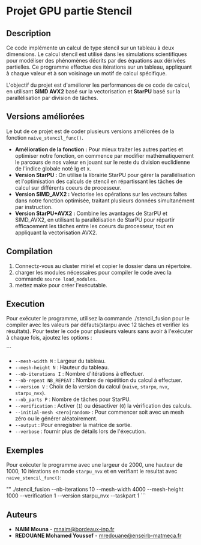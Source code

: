 # Projet GPU partie Stencil 

## Description

Ce code implémente un calcul de type stencil sur un tableau à deux dimensions. Le calcul stencil est utilisé dans les simulations scientifiques pour modéliser des phénomènes décrits par des équations aux dérivées partielles. Ce programme effectue des itérations sur un tableau, appliquant à chaque valeur et à son voisinage un motif de calcul spécifique.

L'objectif du projet est d'améliorer les performances de ce code de calcul, en utilisant **SIMD AVX2** basé sur la vectorisation et **StarPU** basé sur la parallélisation par division de tâches.

## Versions améliorées
Le but de ce projet est de coder plusieurs versions améliorées de la fonction `naive_stencil_func()`.
- **Amélioration de la fonction :**  Pour mieux traiter les autres parties et optimiser notre fonction, on commence par modifier mathématiquement le parcours de nos valeur en jouant sur le reste du division euclidienne de l'indice globale noté Ig et x.
- **Version StarPU :** On utilise la librairie StarPU pour gérer la parallélisation et l'optimisation des calculs de stencil en répartissant les tâches de calcul sur différents coeurs de processeur.
- **Version SIMD_AVX2 :** Vectorise les opérations sur les vecteurs faîtes dans notre fonction optimisée, traitant plusieurs données simultanément par instruction.
- **Version StarPU+AVX2 :** Combine les avantages de StarPU et SIMD_AVX2, en utilisant la parallélisation de StarPU pour répartir efficacement les tâches entre les coeurs du processeur, tout en appliquant la vectorisation AVX2.

## Compilation

1) Connectz-vous au cluster miriel et copier le dossier dans un répertoire.
2) charger les modules nécessaires pour compiler le code avec la commande `source load_modules`.
3) mettez make pour créer l'exécutable.



## Execution

Pour exécuter le programme, utilisez la commande ./stencil_fusion pour le compiler avec les valeurs par défauts(starpu avec 12 tâches et verifier les résultats).
Pour tester le code pour plusieurs valeurs sans avoir à l'exécuter à chaque fois, ajoutez les options :

\```

- `--mesh-width M` : Largeur du tableau.
- `--mesh-height N` : Hauteur du tableau.
- `--nb-iterations I` : Nombre d'itérations à effectuer.
- `--nb-repeat NB_REPEAT` : Nombre de répétition du calcul à effectuer.
- `--version V` : Choix de la version du calcul (`naive`, `starpu`, `nvx`, `starpu_nvx`).
- `--nb_parts P` : Nombre de tâches pour StarPU.
- `--verification` : Activer (`1`) ou désactiver (`0`) la vérification des calculs.
- `--initial-mesh <zero|random>` : Pour commencer soit avec un mesh zéro ou le générer aléatoirement.
- `--output` : Pour enregistrer la matrice de sortie.
- `--verbose` : fournir plus de détails lors de l'éxecution.

## Exemples

Pour exécuter le programme avec une largeur de 2000, une hauteur de 1000, 10 itérations en mode `starpu_nvx` et en verifiant le resultat avec `naive_stencil_func()`:

\"" ./stencil_fusion --nb-iterations 10 --mesh-width 4000 --mesh-height 1000 --verification 1 --version starpu_nvx --taskpart 1
\```


## Auteurs

- **NAIM Mouna**  - mnaim@bordeaux-inp.fr
- **REDOUANE Mohamed Youssef**   - mredouane@enseirb-matmeca.fr
